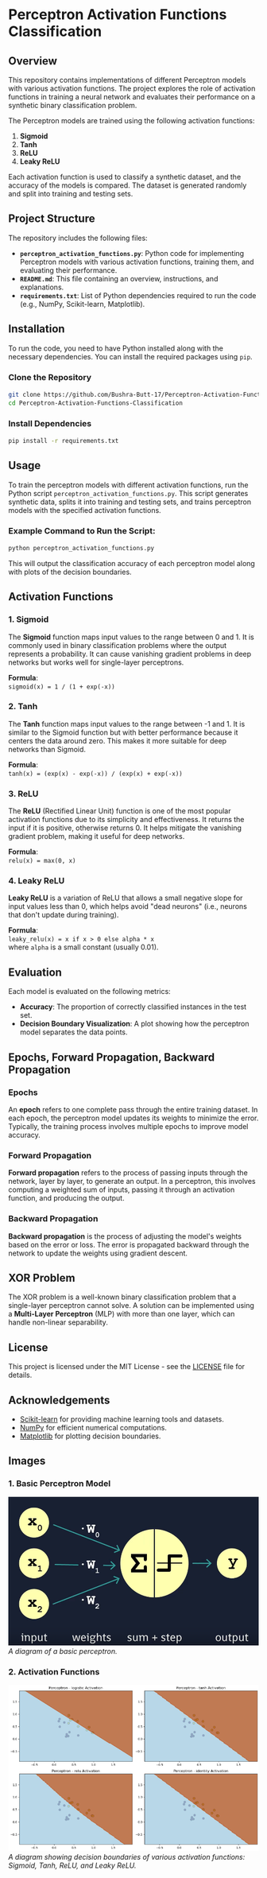 

# Perceptron Activation Functions Classification

## Overview
This repository contains implementations of different Perceptron models with various activation functions. The project explores the role of activation functions in training a neural network and evaluates their performance on a synthetic binary classification problem.

The Perceptron models are trained using the following activation functions:
1. **Sigmoid**
2. **Tanh**
3. **ReLU**
4. **Leaky ReLU**

Each activation function is used to classify a synthetic dataset, and the accuracy of the models is compared. The dataset is generated randomly and split into training and testing sets.

## Project Structure
The repository includes the following files:

- **`perceptron_activation_functions.py`**: Python code for implementing Perceptron models with various activation functions, training them, and evaluating their performance.
- **`README.md`**: This file containing an overview, instructions, and explanations.
- **`requirements.txt`**: List of Python dependencies required to run the code (e.g., NumPy, Scikit-learn, Matplotlib).

## Installation

To run the code, you need to have Python installed along with the necessary dependencies. You can install the required packages using `pip`.

### Clone the Repository
```bash
git clone https://github.com/Bushra-Butt-17/Perceptron-Activation-Functions-Classification.git
cd Perceptron-Activation-Functions-Classification
```

### Install Dependencies
```bash
pip install -r requirements.txt
```

## Usage

To train the perceptron models with different activation functions, run the Python script `perceptron_activation_functions.py`. This script generates synthetic data, splits it into training and testing sets, and trains perceptron models with the specified activation functions.

### Example Command to Run the Script:
```bash
python perceptron_activation_functions.py
```

This will output the classification accuracy of each perceptron model along with plots of the decision boundaries.

## Activation Functions

### 1. Sigmoid
The **Sigmoid** function maps input values to the range between 0 and 1. It is commonly used in binary classification problems where the output represents a probability. It can cause vanishing gradient problems in deep networks but works well for single-layer perceptrons.

**Formula**:  
`sigmoid(x) = 1 / (1 + exp(-x))`

### 2. Tanh
The **Tanh** function maps input values to the range between -1 and 1. It is similar to the Sigmoid function but with better performance because it centers the data around zero. This makes it more suitable for deep networks than Sigmoid.

**Formula**:  
`tanh(x) = (exp(x) - exp(-x)) / (exp(x) + exp(-x))`

### 3. ReLU
The **ReLU** (Rectified Linear Unit) function is one of the most popular activation functions due to its simplicity and effectiveness. It returns the input if it is positive, otherwise returns 0. It helps mitigate the vanishing gradient problem, making it useful for deep networks.

**Formula**:  
`relu(x) = max(0, x)`

### 4. Leaky ReLU
**Leaky ReLU** is a variation of ReLU that allows a small negative slope for input values less than 0, which helps avoid "dead neurons" (i.e., neurons that don't update during training).

**Formula**:  
`leaky_relu(x) = x if x > 0 else alpha * x`  
where `alpha` is a small constant (usually 0.01).

## Evaluation

Each model is evaluated on the following metrics:
- **Accuracy**: The proportion of correctly classified instances in the test set.
- **Decision Boundary Visualization**: A plot showing how the perceptron model separates the data points.

## Epochs, Forward Propagation, Backward Propagation

### Epochs
An **epoch** refers to one complete pass through the entire training dataset. In each epoch, the perceptron model updates its weights to minimize the error. Typically, the training process involves multiple epochs to improve model accuracy.

### Forward Propagation
**Forward propagation** refers to the process of passing inputs through the network, layer by layer, to generate an output. In a perceptron, this involves computing a weighted sum of inputs, passing it through an activation function, and producing the output.

### Backward Propagation
**Backward propagation** is the process of adjusting the model's weights based on the error or loss. The error is propagated backward through the network to update the weights using gradient descent.

## XOR Problem

The XOR problem is a well-known binary classification problem that a single-layer perceptron cannot solve. A solution can be implemented using a **Multi-Layer Perceptron** (MLP) with more than one layer, which can handle non-linear separability.

## License
This project is licensed under the MIT License - see the [LICENSE](LICENSE) file for details.

## Acknowledgements
- [Scikit-learn](https://scikit-learn.org/) for providing machine learning tools and datasets.
- [NumPy](https://numpy.org/) for efficient numerical computations.
- [Matplotlib](https://matplotlib.org/) for plotting decision boundaries.


## Images

### 1. Basic Perceptron Model

![Basic Perceptron](https://github.com/Bushra-Butt-17/Perceptron-Activation-Functions-Classification/raw/main/basic_perceptron_image.png)
_A diagram of a basic perceptron._

### 2. Activation Functions

![Activation Functions](https://github.com/Bushra-Butt-17/Perceptron-Activation-Functions-Classification/raw/main/ActivationFunctions.png)
_A diagram showing decision boundaries of various activation functions: Sigmoid, Tanh, ReLU, and Leaky ReLU._
```
